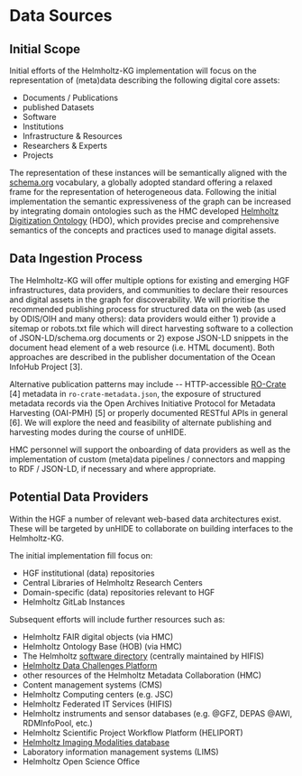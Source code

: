 # Data Sources

## Initial Scope
Initial efforts of the Helmholtz-KG implementation will focus on the representation of (meta)data describing the following digital core assets: 
- Documents / Publications
- published Datasets
- Software
- Institutions
- Infrastructure & Resources
- Researchers & Experts
- Projects

The representation of these instances will be semantically aligned with the [schema.org](https://schema.org/docs/full.html) vocabulary, a globally adopted standard offering a relaxed frame for the representation of heterogeneous data. Following the initial implementation the semantic expressiveness of the graph can be increased by integrating domain ontologies such as the HMC developed [Helmholtz Digitization Ontology](https://codebase.helmholtz.cloud/hmc/hmc-public/hob/hdo) (HDO), which provides precise and comprehensive semantics of the concepts and practices used to manage digital assets.

## Data Ingestion Process
The Helmholtz-KG will offer multiple options for existing and emerging HGF infrastructures, data providers, and communities to declare their resources and digital assets in the graph for discoverability. We will prioritise the recommended publishing process for structured data on the web (as used by ODIS/OIH and many others): data providers would either 1) provide a sitemap or robots.txt file which will direct harvesting software to a collection of JSON-LD/schema.org documents or 2) expose JSON-LD snippets in the document head element of a web resource (i.e. HTML document). Both approaches are described in the publisher documentation of the Ocean InfoHub Project [3].

Alternative publication patterns may include -- HTTP-accessible [RO-Crate](https://www.researchobject.org/ro-crate/) [4] metadata in `ro-crate-metadata.json`, the exposure of structured metadata records via the Open Archives Initiative Protocol for Metadata Harvesting (OAI-PMH) [5] or properly documented RESTful APIs in general [6]. We will explore the need and feasibility of alternate publishing and harvesting modes during the course of unHIDE.

HMC personnel will support the onboarding of data providers as well as the implementation of custom (meta)data pipelines / connectors and mapping to RDF / JSON-LD, if necessary and where appropriate.

## Potential Data Providers 
Within the HGF a number of relevant web-based data architectures exist. These will be targeted by unHIDE to collaborate on building interfaces to the Helmholtz-KG.

The initial implementation fill focus on: 
- HGF institutional (data) repositories
- Central Libraries of Helmholtz Research Centers
- Domain-specific (data) repositories relevant to HGF
- Helmholtz GitLab Instances

Subsequent efforts will include further resources such as:
- Helmholtz FAIR digital objects (via HMC)
- Helmholtz Ontology Base (HOB) (via HMC)
- The Helmholtz [software directory](https://helmholtz.software/) (centrally maintained by HIFIS)
- [Helmholtz Data Challenges Platform](https://helmholtz-data-challenges.de/)
- other resources of the Helmholtz Metadata Collaboration (HMC) 
- Content management systems (CMS)
- Helmholtz Computing centers (e.g. JSC)
- Helmholtz Federated IT Services (HIFIS)
- Helmholtz instruments and sensor databases (e.g. @GFZ, DEPAS @AWI, RDMInfoPool, etc.)
- Helmholtz Scientific Project Workflow Platform (HELIPORT)
- [Helmholtz Imaging Modalities database](https://modalities.helmholtz-imaging.de/)
- Laboratory information management systems (LIMS)
- Helmholtz Open Science Office


